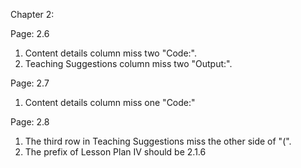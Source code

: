 Chapter 2:

Page: 2.6
1. Content details column miss two "Code:".
2. Teaching Suggestions column miss two "Output:".

Page: 2.7
1. Content details column miss one "Code:"

Page: 2.8
1. The third row in Teaching Suggestions miss the other side of "(".
2. The prefix of Lesson Plan IV should be 2.1.6

